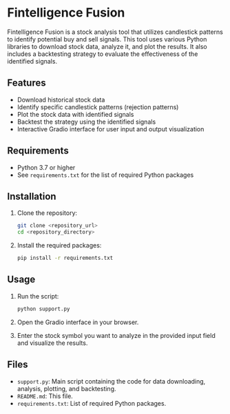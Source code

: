 # Fintelligence Fusion

Fintelligence Fusion is a stock analysis tool that utilizes candlestick patterns to identify potential buy and sell signals. This tool uses various Python libraries to download stock data, analyze it, and plot the results. It also includes a backtesting strategy to evaluate the effectiveness of the identified signals.

## Features

- Download historical stock data
- Identify specific candlestick patterns (rejection patterns)
- Plot the stock data with identified signals
- Backtest the strategy using the identified signals
- Interactive Gradio interface for user input and output visualization

## Requirements

- Python 3.7 or higher
- See `requirements.txt` for the list of required Python packages

## Installation

1. Clone the repository:
    ```bash
    git clone <repository_url>
    cd <repository_directory>
    ```

2. Install the required packages:
    ```bash
    pip install -r requirements.txt
    ```

## Usage

1. Run the script:
    ```bash
    python support.py
    ```

2. Open the Gradio interface in your browser.

3. Enter the stock symbol you want to analyze in the provided input field and visualize the results.

## Files

- `support.py`: Main script containing the code for data downloading, analysis, plotting, and backtesting.
- `README.md`: This file.
- `requirements.txt`: List of required Python packages.

